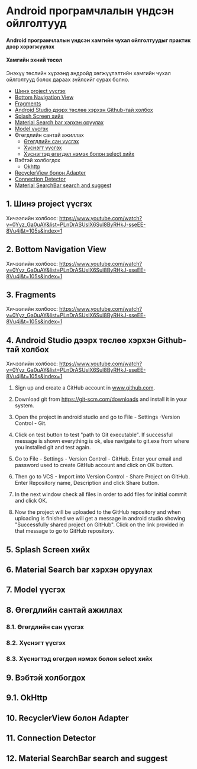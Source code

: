 # Android програмчлалын үндсэн ойлголтууд

#### Android програмчлалын үндсэн хамгийн чухал ойлголтуудыг практик дээр хэрэгжүүлэх

#### Хамгийн эхний төсөл

Энэхүү төслийн хүрээнд андройд хөгжүүлэлтийн хамгийн чухал ойлголтууд болох дараах зүйлсийг сурах болно.

* [Шинэ project үүсгэх](#1-шинэ-project-үүсгэх)
* [Bottom Navigation View](#2-bottom-navigation-view)
* [Fragments](#3-fragments)
* [Android Studio дээрх төслөө хэрхэн Github-тай холбох](#4-android-studio-дээрх-төслөө-хэрхэн-github-тай-холбох)
* [Splash Screen хийх](#5-splash-screen-хийх)
* [Material Search bar хэрхэн оруулах](#6-material-search-bar-хэрхэн-оруулах)
* [Model үүсгэх](#7-model-үүсгэх)
* Өгөгдлийн сантай ажиллах
  * [Өгөгдлийн сан үүсгэх](#81-өгөгдлийн-сан-үүсгэх)
  * [Хүснэгт үүсгэх](#82-хүснэгт-үүсгэх)
  * [Хүснэгтэд өгөгдөл нэмэх болон select хийх](#83-хүснэгтэд-өгөгдөл-нэмэх-болон-select-хийх)
* Вэбтэй холбогдох
  * [Okhttp](#91-ohkttp)
* [RecyclerView болон Adapter](#10-recyclerView-болон-adapter)
* [Connection Detector](#11-connectoin-detector)
* [Material SearchBar search and suggest](#12-material-searchbar-search-and-suggest)

## 1. Шинэ project үүсгэх

Хичээлийн холбоос: https://www.youtube.com/watch?v=0Yyz_Ga0uAY&list=PLnDrASUslX6Sul8ByRHkJ-sseEE-8Vu4j&t=105s&index=1

## 2. Bottom Navigation View

Хичээлийн холбоос: https://www.youtube.com/watch?v=0Yyz_Ga0uAY&list=PLnDrASUslX6Sul8ByRHkJ-sseEE-8Vu4j&t=105s&index=1

## 3. Fragments

Хичээлийн холбоос: https://www.youtube.com/watch?v=0Yyz_Ga0uAY&list=PLnDrASUslX6Sul8ByRHkJ-sseEE-8Vu4j&t=105s&index=1

## 4. Android Studio дээрх төслөө хэрхэн Github-тай холбох

Хичээлийн холбоос: https://www.youtube.com/watch?v=0Yyz_Ga0uAY&list=PLnDrASUslX6Sul8ByRHkJ-sseEE-8Vu4j&t=105s&index=1

1. Sign up and create a GitHub account in www.github.com.

2. Download git from https://git-scm.com/downloads and install it in your system.

3. Open the project in android studio and go to File - Settings -Version Control - Git.

4. Click on test button to test "path to Git executable". 
   If successful message is shown everything is ok, else navigate to git.exe from where you installed git and test again.
   
5. Go to File - Settings - Version Control - GitHub. 
   Enter your email and password used to create GitHub account and click on OK button.
   
6. Then go to VCS - Import into Version Control - Share Project on GitHub. 
   Enter Repository name, Description and click Share button.
   
7. In the next window check all files in order to add files for initial commit and click OK.

8. Now the project will be uploaded to the GitHub repository and when uploading is finished 
   we will get a message in android studio showing "Successfully shared project on GitHub". 
   Click on the link provided in that message to go to GitHub repository.

## 5. Splash Screen хийх

## 6. Material Search bar хэрхэн оруулах

## 7. Model үүсгэх

## 8. Өгөгдлийн сантай ажиллах

### 8.1. Өгөгдлийн сан үүсгэх

### 8.2. Хүснэгт үүсгэх

### 8.3. Хүснэгтэд өгөгдөл нэмэх болон select хийх

## 9. Вэбтэй холбогдох

## 9.1. OkHttp

## 10. RecyclerView болон Adapter

## 11. Connection Detector

## 12. Material SearchBar search and suggest
